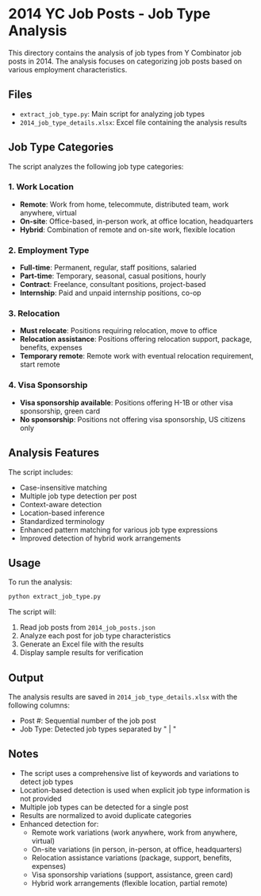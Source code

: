# 2014 YC Job Posts - Job Type Analysis

This directory contains the analysis of job types from Y Combinator job posts in 2014. The analysis focuses on categorizing job posts based on various employment characteristics.

## Files

- `extract_job_type.py`: Main script for analyzing job types
- `2014_job_type_details.xlsx`: Excel file containing the analysis results

## Job Type Categories

The script analyzes the following job type categories:

### 1. Work Location
- **Remote**: Work from home, telecommute, distributed team, work anywhere, virtual
- **On-site**: Office-based, in-person work, at office location, headquarters
- **Hybrid**: Combination of remote and on-site work, flexible location

### 2. Employment Type
- **Full-time**: Permanent, regular, staff positions, salaried
- **Part-time**: Temporary, seasonal, casual positions, hourly
- **Contract**: Freelance, consultant positions, project-based
- **Internship**: Paid and unpaid internship positions, co-op

### 3. Relocation
- **Must relocate**: Positions requiring relocation, move to office
- **Relocation assistance**: Positions offering relocation support, package, benefits, expenses
- **Temporary remote**: Remote work with eventual relocation requirement, start remote

### 4. Visa Sponsorship
- **Visa sponsorship available**: Positions offering H-1B or other visa sponsorship, green card
- **No sponsorship**: Positions not offering visa sponsorship, US citizens only

## Analysis Features

The script includes:
- Case-insensitive matching
- Multiple job type detection per post
- Context-aware detection
- Location-based inference
- Standardized terminology
- Enhanced pattern matching for various job type expressions
- Improved detection of hybrid work arrangements

## Usage

To run the analysis:
```bash
python extract_job_type.py
```

The script will:
1. Read job posts from `2014_job_posts.json`
2. Analyze each post for job type characteristics
3. Generate an Excel file with the results
4. Display sample results for verification

## Output

The analysis results are saved in `2014_job_type_details.xlsx` with the following columns:
- Post #: Sequential number of the job post
- Job Type: Detected job types separated by " | "

## Notes

- The script uses a comprehensive list of keywords and variations to detect job types
- Location-based detection is used when explicit job type information is not provided
- Multiple job types can be detected for a single post
- Results are normalized to avoid duplicate categories
- Enhanced detection for:
  - Remote work variations (work anywhere, work from anywhere, virtual)
  - On-site variations (in person, in-person, at office, headquarters)
  - Relocation assistance variations (package, support, benefits, expenses)
  - Visa sponsorship variations (support, assistance, green card)
  - Hybrid work arrangements (flexible location, partial remote) 
